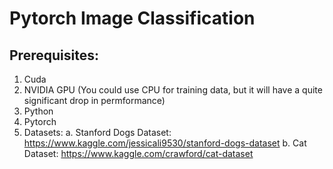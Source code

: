 # Pytorch Image Classification

## Prerequisites:
1. Cuda
2. NVIDIA GPU (You could use CPU for training data, but it will have a quite significant drop in permformance)
3. Python
4. Pytorch
5. Datasets:
   a. Stanford Dogs Dataset: https://www.kaggle.com/jessicali9530/stanford-dogs-dataset
   b. Cat Dataset: https://www.kaggle.com/crawford/cat-dataset